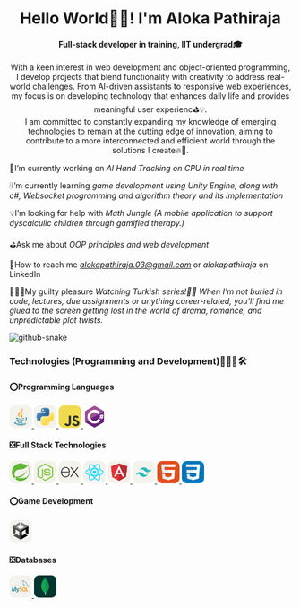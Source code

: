 <h1 align="center">Hello World👋🏻! I'm Aloka Pathiraja</h1>
<h4 align="center">Full-stack developer in training, IIT undergrad🎓</h4>

<p align="center">With a keen interest in web development and object-oriented programming, I develop projects that blend functionality with creativity to address real-world challenges. From AI-driven assistants to responsive web experiences, my focus is on developing technology that enhances daily life and provides meaningful user experienc⛳💡. <br>
I am committed to constantly expanding my knowledge of emerging technologies to remain at the cutting edge of innovation, aiming to contribute to a more interconnected and efficient world through the solutions I create🔥💯.</p>

🔭I’m currently working on *AI Hand Tracking on CPU in real time*

🕯I’m currently learning *game development using Unity Engine, along with c#, Websocket programming and algorithm theory and its implementation*

💡I’m looking for help with *Math Jungle (A mobile application to support dyscalculic children through gamified therapy.)*

⛳Ask me about *OOP principles and web development*

📨How to reach me *alokapathiraja.03@gmail.com* or *alokapathiraja* on LinkedIn

🤷🏻‍♀My guilty pleasure *Watching Turkish series!🫶🏻 When I’m not buried in code, lectures, due assignments or anything career-related, you’ll find me glued to the screen getting lost in the world of drama, romance, and unpredictable plot twists.*

<picture>
  <source media="(prefers-color-scheme: dark)" srcset="https://raw.githubusercontent.com/tobiasmeyhoefer/tobiasmeyhoefer/output/github-snake-dark.svg" />
  <source media="(prefers-color-scheme: light)" srcset="https://raw.githubusercontent.com/tobiasmeyhoefer/tobiasmeyhoefer/output/github-snake.svg" />
  <img alt="github-snake" src="https://raw.githubusercontent.com/tobiasmeyhoefer/tobiasmeyhoefer/output/github-snake.svg" />
</picture>

<h3 align="left">Technologies (Programming and Development)👩🏼‍💻🛠️</h3>
<p align="left"> 
  <h4 align="left">⭕️Programming Languages</h4>
  <a href="https://www.java.com" target="_blank" rel="noreferrer"> 
    <img src="https://github.com/tandpfun/skill-icons/blob/main/icons/Java-Light.svg" alt="Java" width="40" height="40"/> 
  </a> 
  <a href="https://www.python.org" target="_blank" rel="noreferrer"> 
    <img src="https://github.com/tandpfun/skill-icons/blob/main/icons/Python-Light.svg" alt="Python" width="40" height="40"/> 
  </a>
  <a href="https://developer.mozilla.org/en-US/docs/Web/JavaScript" target="_blank" rel="noreferrer"> 
    <img src="https://github.com/tandpfun/skill-icons/blob/main/icons/JavaScript.svg" alt="JavaScript" width="40" height="40"/> 
  </a>
  <a href="https://developer.mozilla.org/en-US/docs/Web/CSS" target="_blank" rel="noreferrer"> 
    <img src="https://raw.githubusercontent.com/devicons/devicon/master/icons/csharp/csharp-original.svg" alt="C#" width="40" height="40"/> 
  </a>
</p>

<p align="left"> 
  <h4 align="left">❎Full Stack Technologies</h4>
  <a href="https://spring.io" target="_blank" rel="noreferrer"> 
    <img src="https://github.com/tandpfun/skill-icons/blob/main/icons/Spring-Light.svg" alt="Spring" width="40" height="40"/> 
  </a> 
  <a href="https://nodejs.org" target="_blank" rel="noreferrer"> 
    <img src="https://github.com/tandpfun/skill-icons/blob/main/icons/NodeJS-Light.svg" alt="Node.js" width="40" height="40"/> 
  </a>
  <a href="https://nodejs.org" target="_blank" rel="noreferrer"> 
    <img src="https://github.com/tandpfun/skill-icons/blob/main/icons/ExpressJS-Light.svg" alt="Node.js" width="40" height="40"/> 
  </a>
  <a href="https://react.dev" target="_blank" rel="noreferrer"> 
    <img src="https://github.com/tandpfun/skill-icons/blob/main/icons/React-Light.svg" alt="React" width="40" height="40"/> 
  </a> 
  <a href="https://angular.io" target="_blank" rel="noreferrer"> 
    <img src="https://github.com/tandpfun/skill-icons/blob/main/icons/Angular-Light.svg" alt="Angular" width="40" height="40"/> 
  </a> 
  <a href="https://developer.mozilla.org/en-US/docs/Web/CSS" target="_blank" rel="noreferrer"> 
    <img src="https://github.com/tandpfun/skill-icons/blob/main/icons/TailwindCSS-Light.svg" alt="CSS3" width="40" height="40"/> 
  </a>
  <a href="https://www.w3.org/html/" target="_blank" rel="noreferrer"> 
    <img src="https://github.com/tandpfun/skill-icons/blob/main/icons/HTML.svg" alt="HTML5" width="40" height="40"/> 
  </a> 
  <a href="https://developer.mozilla.org/en-US/docs/Web/CSS" target="_blank" rel="noreferrer"> 
    <img src="https://github.com/tandpfun/skill-icons/blob/main/icons/CSS.svg" alt="CSS3" width="40" height="40"/> 
  </a> 
</p>

<p align="left"> 
  <h4 align="left">⭕️Game Development</h4>
  <a href="https://www.w3.org/html/" target="_blank" rel="noreferrer"> 
    <img src="https://github.com/tandpfun/skill-icons/blob/main/icons/Unity-Light.svg" alt="Unity" width="40" height="40"/> 
  </a> 
</p>

<p align="left"> 
  <h4 align="left">❎Databases</h4>
  <a href="https://www.w3.org/html/" target="_blank" rel="noreferrer"> 
    <img src="https://github.com/tandpfun/skill-icons/blob/main/icons/MySQL-Light.svg" alt="MYSQL" width="40" height="40"/> 
  </a>
  <a href="https://www.w3.org/html/" target="_blank" rel="noreferrer"> 
    <img src="https://github.com/tandpfun/skill-icons/blob/main/icons/MongoDB.svg" alt="mongoDB" width="40" height="40"/> 
  </a>
</p>


